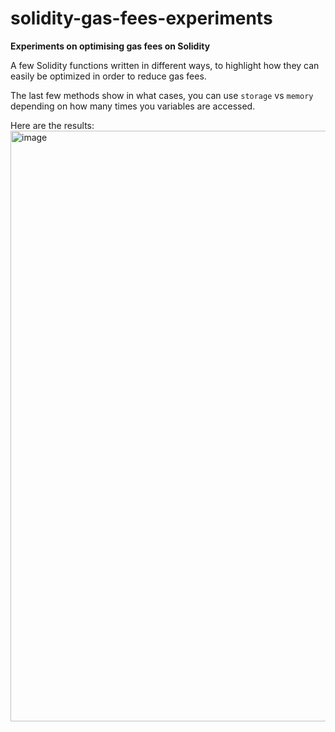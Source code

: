 # solidity-gas-fees-experiments
**Experiments on optimising gas fees on Solidity**

A few Solidity functions written in different ways,
to highlight how they can easily be optimized in order to reduce gas fees.

The last few methods show in what cases, you can use `storage` vs `memory` depending on how many times you variables are accessed.


Here are the results:
<img width="945" alt="image" src="https://user-images.githubusercontent.com/7745576/226203321-56f29a8f-9c28-457f-84c5-a19b33be849d.png">
